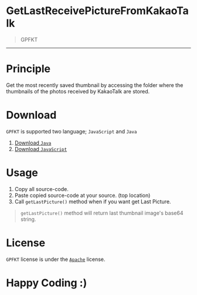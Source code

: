 # GetLastReceivePictureFromKakaoTalk
> GPFKT

-----

# Principle
Get the most recently saved thumbnail by accessing the folder where the thumbnails of the photos received by KakaoTalk are stored.

# Download
`GPFKT` is supported two language; `JavaScript` and `Java`
1. [Download `Java`](https://github.com/sungbin5304/GetLastReceivePictureFromKakaoTalk/blob/master/PicturePathManager.java)
2. [Download `JavaScript`](https://github.com/sungbin5304/GetLastReceivePictureFromKakaoTalk/blob/master/PicturePathManager.js)

# Usage
1. Copy all source-code.
2. Paste copied source-code at your source. (top location)
3. Call `getLastPicture()` method when if you want get Last Picture.
> `getLastPicture()` method will return last thumbnail image's base64 string.


# License
`GPFKT` license is under the [`Apache`](https://github.com/KakaoTalkBotOrganization/GetLastReceivePictureFromKakaoTalk/blob/master/LICENSE) license.

# Happy Coding :)
